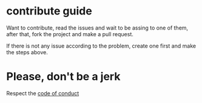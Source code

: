 # contribute guide

Want to contribute, read the issues and wait to be assing to one of them, after that, fork the project and make a pull request.

If there is not any issue according to the problem, create one first and make the steps above.

# Please, don't be a jerk

Respect the [code of conduct](CODE_OF_CONDUCT.md)
